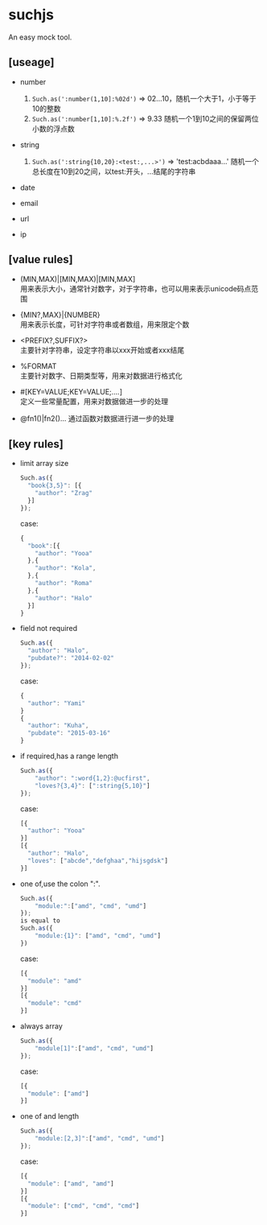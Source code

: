 # suchjs
An easy mock tool.

## [useage]

- number

  1. `Such.as(':number(1,10]:%02d')` => 02...10，随机一个大于1，小于等于10的整数
  2. `Such.as(':number[1,10]:%.2f')` =>  9.33 随机一个1到10之间的保留两位小数的浮点数

- string
  
  1. `Such.as(':string{10,20}:<test:,...>')` => 'test:acbdaaa...' 随机一个总长度在10到20之间，以test:开头，...结尾的字符串

- date  

- email

- url

- ip

## [value rules]

- (MIN,MAX)|[MIN,MAX)|[MIN,MAX]   
  用来表示大小，通常针对数字，对于字符串，也可以用来表示unicode码点范围

- {MIN?,MAX}|{NUMBER}  
  用来表示长度，可针对字符串或者数组，用来限定个数

- <PREFIX?,SUFFIX?>  
  主要针对字符串，设定字符串以xxx开始或者xxx结尾

- %FORMAT  
  主要针对数字、日期类型等，用来对数据进行格式化 

- #[KEY=VALUE;KEY=VALUE;....]  
  定义一些常量配置，用来对数据做进一步的处理

- @fn1()|fn2()...
  通过函数对数据进行进一步的处理

## [key rules]

- limit array size  
  ```javascript
  Such.as({  
    "book{3,5}": [{  
      "author": "Zrag"  
    }]  
  });
  ```   
  case:
  ```javascript
  {
    "book":[{
      "author": "Yooa"
    },{
      "author": "Kola",
    },{
      "author": "Roma"
    },{
      "author": "Halo"
    }] 
  }
  ```
- field not required
  ```javascript
  Such.as({
    "author": "Halo",
    "pubdate?": "2014-02-02"
  });
  ``` 
  case:
  ```javascript
  {
    "author": "Yami"
  }
  {
    "author": "Kuha",
    "pubdate": "2015-03-16"
  }
  ```
- if required,has a range length 
  ```javascript
  Such.as({    
      "author": ":word{1,2}:@ucfirst",
      "loves?{3,4}": [":string{5,10}"] 
  });
  ``` 
  case:
  ```javascript
  [{
    "author": "Yooa"
  }]
  [{
    "author": "Halo",
    "loves": ["abcde","defghaa","hijsgdsk"]
  }]
  ```
- one of,use the colon ":".
  ```javascript
  Such.as({    
      "module:":["amd", "cmd", "umd"]  
  });
  is equal to
  Such.as({
      "module:{1}": ["amd", "cmd", "umd"]
  })
  ``` 
  case:
  ```javascript
  [{
    "module": "amd"
  }]
  [{
    "module": "cmd"
  }]
  ```
- always array
  ```javascript
  Such.as({    
      "module[1]":["amd", "cmd", "umd"]  
  });
  ```
  case:
  ```javascript
  [{
    "module": ["amd"]
  }]
  ```
- one of and length
  ```javascript
  Such.as({    
      "module:[2,3]":["amd", "cmd", "umd"]  
  });
  ```
  case:
  ```javascript
  [{
    "module": ["amd", "amd"]
  }]
  [{
    "module": ["cmd", "cmd", "cmd"]
  }]
  ```
